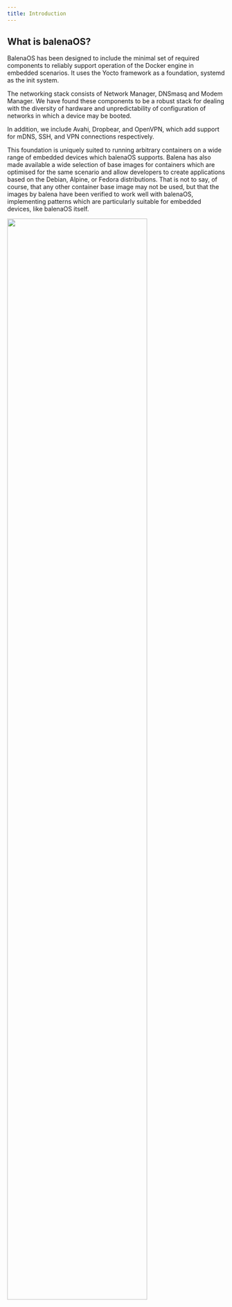 ```yaml
---
title: Introduction
---
```


## What is balenaOS?

BalenaOS has been designed to include the minimal set of required components to reliably support operation of the Docker engine in embedded scenarios.
It uses the Yocto framework as a foundation, systemd as the init system.

The networking stack consists of Network Manager, DNSmasq and Modem Manager. We have found these components to be a robust stack for dealing with the diversity
of hardware and unpredictability of configuration of networks in which a device may be booted.

In addition, we include Avahi, Dropbear, and OpenVPN, which add support for mDNS, SSH, and VPN connections respectively.

This foundation is uniquely suited to running arbitrary containers on a wide range of embedded devices which balenaOS supports.
Balena has also made available a wide selection of base images for containers which are optimised for the same scenario and allow developers to create
applications based on the Debian, Alpine, or Fedora distributions. That is not to say, of course, that any other container base image may not be used,
but that the images by balena have been verified to work well with balenaOS, implementing patterns which are particularly suitable for embedded devices, like balenaOS itself.

<img src="/images/docs/arch/balenaos-stack.png" width="80%">
